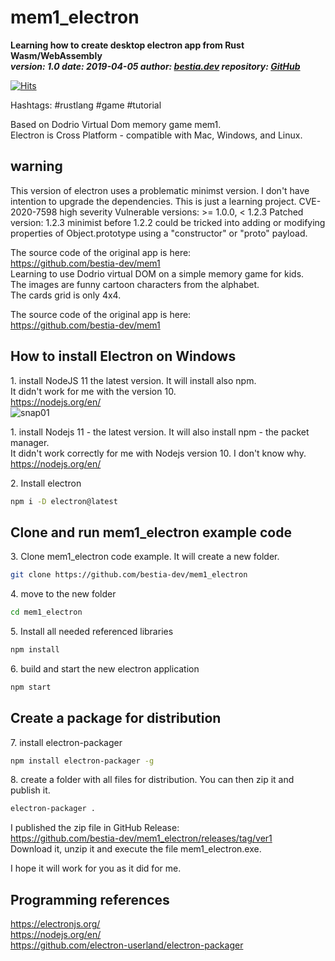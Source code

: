 # mem1_electron

**Learning how to create desktop electron app from Rust Wasm/WebAssembly**  
***version: 1.0  date: 2019-04-05 author: [bestia.dev](https://bestia.dev) repository: [GitHub](https://github.com/bestia-dev/mem1_electron)***  

[![Hits](https://hits.seeyoufarm.com/api/count/incr/badge.svg?url=https%3A%2F%2Fgithub.com%2Fbestia-dev%2Fmem1_electron&count_bg=%2379C83D&title_bg=%23555555&icon=&icon_color=%23E7E7E7&title=hits&edge_flat=false)](https://hits.seeyoufarm.com)

Hashtags: #rustlang #game #tutorial

Based on Dodrio Virtual Dom memory game mem1.  
Electron is Cross Platform - compatible with Mac, Windows, and Linux.  

## warning

This version of electron uses a problematic minimst version. I don't have intention to upgrade the dependencies. This is just a learning project.
CVE-2020-7598 high severity
Vulnerable versions: >= 1.0.0, < 1.2.3   Patched version: 1.2.3
minimist before 1.2.2 could be tricked into adding or modifying properties of Object.prototype using a "constructor" or "proto" payload.

The source code of the original app is here:  
<https://github.com/bestia-dev/mem1>  
Learning to use Dodrio virtual DOM on a simple memory game for kids.  
The images are funny cartoon characters from the alphabet.  
The cards grid is only 4x4.  

The source code of the original app is here:  
<https://github.com/bestia-dev/mem1>  

## How to install Electron on Windows

1\. install NodeJS 11 the latest version. It will install also npm.  
It didn't work for me with the version 10.  
<https://nodejs.org/en/>  
![snap01](https://user-images.githubusercontent.com/31509965/55587238-181e8200-5755-11e9-88eb-f8fb62be581e.png)

1\. install Nodejs 11 - the latest version. It will also install npm - the packet manager.  
It didn't work correctly for me with Nodejs version 10. I don't know why.  
<https://nodejs.org/en/>  

2\. Install electron  

```bash
npm i -D electron@latest
```

## Clone and run mem1_electron example code

3\. Clone mem1_electron code example. It will create a new folder.  

```bash
git clone https://github.com/bestia-dev/mem1_electron
```

4\. move to the new folder

```bash
cd mem1_electron
```

5\. Install all needed referenced libraries  

```bash
npm install
```

6\. build and start the new electron application  

```bash
npm start
```

## Create a package for distribution

7\. install electron-packager

```bash
npm install electron-packager -g
```

8\. create a folder with all files for distribution.
You can then zip it and publish it.

```bash
electron-packager .
```

I published the zip file in GitHub Release:  
<https://github.com/bestia-dev/mem1_electron/releases/tag/ver1>  
Download it, unzip it and execute the file mem1_electron.exe.  

I hope it will work for you as it did for me.

## Programming references

<https://electronjs.org/>  
<https://nodejs.org/en/>  
<https://github.com/electron-userland/electron-packager>  
